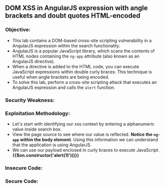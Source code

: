 ## DOM XSS in AngularJS expression with angle brackets and doubt quotes HTML-encoded

### Objective:
- This lab contains a DOM-based cross-site scripting vulnerability in a AngularJS expression within the search functionality.
- AngularJS is a popular JavaScript library, which scans the contents of HTML nodes containing the `ng-app` attribute (also known as an AngularJS directive). 
- When a directive is added to the HTML code, you can execute JavaScript expressions within double curly braces. This technique is useful when angle brackets are being encoded.
- To solve this lab, perform a cross-site scripting attack that executes an AngularJS expression and calls the `alert` function.

### Security Weakness:

### Exploitation Methodology:
- Let's start with identifying our xss context by entering a alphanumeric value inside search box. 
- View the page source to see where our value is reflected. **Notice the `ng-app` within the body element**. Using this information we can understand that the application is using AngularJS.
- We can use our payload enclosed in curly braces to execute JavaScript. **{{$on.constructor('alert(1)')()}}**

### Insecure Code:

### Secure Code:
